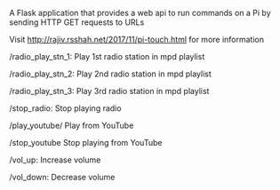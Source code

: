 A Flask application that provides a web api to run commands on a Pi by sending HTTP GET requests to URLs

Visit http://rajiv.rsshah.net/2017/11/pi-touch.html for more information

/radio_play_stn_1:	Play 1st radio station in mpd playlist

/radio_play_stn_2:	Play 2nd radio station in mpd playlist

/radio_play_stn_3:	Play 3rd radio station in mpd playlist

/stop_radio:		Stop playing radio

/play_youtube/<song>	Play <song> from YouTube

/stop_youtube		Stop playing from YouTube

/vol_up:		Increase volume

/vol_down:		Decrease volume
